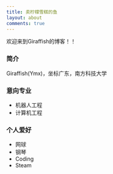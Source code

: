 ```yaml
---
title: 卖柠檬雪糕的鱼
layout: about
comments: true
---
```

欢迎来到Giraffish的博客！！

### 简介

Giraffish(Ymx)，坐标广东，南方科技大学

### 意﻿向专业

* 机器人工程
* 计算机工程

### 个人爱好

* 网球
* 钢琴
* Coding
* Steam